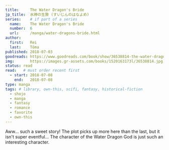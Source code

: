 ```yaml
---
title:     The Water Dragon's Bride
jp_title:  水神の生贄 (すいじんのはなよめ)
series:    # if part of a series
  name:    The Water Dragon's Bride
  number:  6
  url:     /manga/water-dragons-bride.html
author: 
  first:   Rei 
  last:    Tōma
published: 2018-07-03 
goodreads: https://www.goodreads.com/book/show/36538814-the-water-dragon-s-bride-vol-6
img:       https://images.gr-assets.com/books/1520163173l/36538814.jpg
status: read
read:   # must order recent first
  - start: 2018-07-08  
    end:   2018-07-08 
type: manga
tags: # library, own-this, scifi, fantasy, historical-fiction
  - shojo
  - manga
  - fantasy
  - romance
  - favorite
  - own-this
---
```


Aww... such a sweet story! The plot picks up more here than the last, but it isn't super eventful... The character of the Water Dragon God is just such an interesting character.
